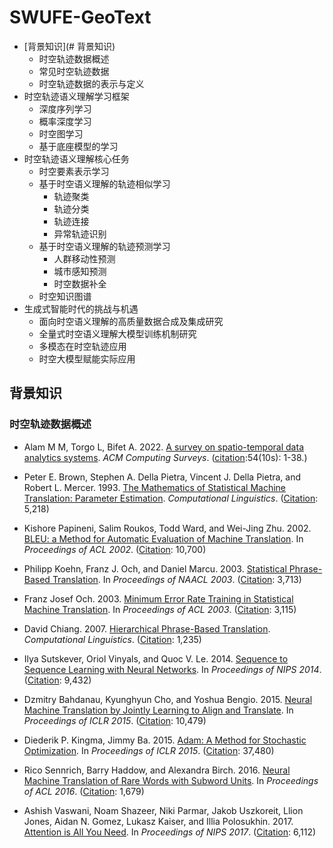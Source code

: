 # SWUFE-GeoText

* [背景知识](# 背景知识)
  * 时空轨迹数据概述
  * 常见时空轨迹数据
  * 时空轨迹数据的表示与定义
* 时空轨迹语义理解学习框架
  * 深度序列学习
  * 概率深度学习
  * 时空图学习
  * 基于底座模型的学习
* 时空轨迹语义理解核心任务
  * 时空要素表示学习
  * 基于时空语义理解的轨迹相似学习
    * 轨迹聚类
    * 轨迹分类
    * 轨迹连接
    * 异常轨迹识别
  * 基于时空语义理解的轨迹预测学习
    * 人群移动性预测
    * 城市感知预测
    * 时空数据补全
  * 时空知识图谱
* 生成式智能时代的挑战与机遇
  * 面向时空语义理解的高质量数据合成及集成研究
  * 全量式时空语义理解大模型训练机制研究
  * 多模态在时空轨迹应用
  * 时空大模型赋能实际应用

<h2 id="10_must_reads">背景知识</h2> 
<h3 id="word_based_models">时空轨迹数据概述</h3>

* Alam M M, Torgo L, Bifet A. 2022. [A survey on spatio-temporal data analytics systems](https://dl.acm.org/doi/abs/10.1145/3507904). *ACM Computing Surveys*. ([citation]():54(10s): 1-38.)

* Peter E. Brown, Stephen A. Della Pietra, Vincent J. Della Pietra, and Robert L. Mercer. 1993. [The Mathematics of Statistical Machine Translation: Parameter Estimation](http://aclweb.org/anthology/J93-2003). *Computational Linguistics*. ([Citation](https://scholar.google.com/scholar?cites=2259057253133260714&as_sdt=2005&sciodt=0,5&hl=en): 5,218)
* Kishore Papineni, Salim Roukos, Todd Ward, and Wei-Jing Zhu. 2002. [BLEU: a Method for Automatic Evaluation of Machine Translation](http://aclweb.org/anthology/P02-1040). In *Proceedings of ACL 2002*. ([Citation](https://scholar.google.com/scholar?cites=9019091454858686906&as_sdt=2005&sciodt=0,5&hl=en): 10,700)
* Philipp Koehn, Franz J. Och, and Daniel Marcu. 2003. [Statistical Phrase-Based Translation](http://aclweb.org/anthology/N03-1017). In *Proceedings of NAACL 2003*. ([Citation](https://scholar.google.com/scholar?cites=11796378766060939113&as_sdt=2005&sciodt=0,5&hl=en): 3,713)
* Franz Josef Och. 2003. [Minimum Error Rate Training in Statistical Machine Translation](http://aclweb.org/anthology/P03-1021). In *Proceedings of ACL 2003*. ([Citation](https://scholar.google.com/scholar?cites=15358949031331886708&as_sdt=2005&sciodt=0,5&hl=en): 3,115)
* David Chiang. 2007. [Hierarchical Phrase-Based Translation](http://aclweb.org/anthology/J07-2003). *Computational Linguistics*. ([Citation](https://scholar.google.com.hk/scholar?cites=17074501474509484516&as_sdt=2005&sciodt=0,5&hl=en): 1,235)
* Ilya Sutskever, Oriol Vinyals, and Quoc V. Le. 2014. [Sequence to Sequence Learning
with Neural Networks](https://papers.nips.cc/paper/5346-sequence-to-sequence-learning-with-neural-networks.pdf). In *Proceedings of NIPS 2014*. ([Citation](https://scholar.google.com/scholar?cites=13133880703797056141&as_sdt=2005&sciodt=0,5&hl=en): 9,432)
* Dzmitry Bahdanau, Kyunghyun Cho, and Yoshua Bengio. 2015. [Neural Machine Translation by Jointly Learning to Align and Translate](https://arxiv.org/pdf/1409.0473.pdf). In *Proceedings of ICLR 2015*. ([Citation](https://scholar.google.com/scholar?cites=9430221802571417838&as_sdt=2005&sciodt=0,5&hl=en): 10,479)
* Diederik P. Kingma, Jimmy Ba. 2015. [Adam: A Method for Stochastic Optimization](https://arxiv.org/pdf/1412.6980). In *Proceedings of ICLR 2015*. ([Citation](https://scholar.google.com/scholar?cites=16194105527543080940&as_sdt=2005&sciodt=0,5&hl=en): 37,480)
* Rico Sennrich, Barry Haddow, and Alexandra Birch. 2016. [Neural Machine Translation of Rare Words with Subword Units](https://arxiv.org/pdf/1508.07909.pdf). In *Proceedings of ACL 2016*. ([Citation](https://scholar.google.com/scholar?cites=1307964014330144942&as_sdt=2005&sciodt=0,5&hl=en): 1,679)
* Ashish Vaswani, Noam Shazeer, Niki Parmar, Jakob Uszkoreit, Llion Jones, Aidan N. Gomez, Lukasz Kaiser, and Illia Polosukhin. 2017. [Attention is All You Need](https://papers.nips.cc/paper/7181-attention-is-all-you-need.pdf). In *Proceedings of NIPS 2017*. ([Citation](https://scholar.google.com/scholar?cites=2960712678066186980&as_sdt=2005&sciodt=0,5&hl=en): 6,112)
